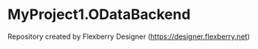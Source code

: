 # MyProject1.ODataBackend
Repository created by Flexberry Designer (https://designer.flexberry.net)
